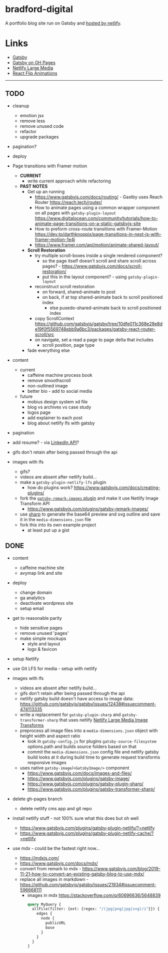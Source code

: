 # bradford-digital
A portfolio blog site run on Gatsby and [hosted by netlify](https://goofy-kirch-17c5e4.netlify.app/).


# Links
- [Gatsby](https://www.gatsbyjs.org/)
- [Gatsby on GH Pages](https://www.gatsbyjs.org/docs/how-gatsby-works-with-github-pages/)
- [Netlify Large Media](https://docs.netlify.com/large-media/overview/)
- [React Flip Animations](https://github.com/aholachek/react-flip-toolkit)

---


## TODO
- cleanup 
  - emotion jsx
  - remove less 
  - remove unused code
  - refactor
  - upgrade packages
- pagination?
- deploy

- Page transitions with Framer motion 
  - **CURRENT**
    - write current approach while refactoring
  - **PAST NOTES**
    - Get up an running
      - https://www.gatsbyjs.com/docs/routing/ - Gastby uses Reach Router https://reach.tech/router/
      - How to animate pages using a common wrapper component on all pages with `gatsby-plugin-layout` https://www.digitalocean.com/community/tutorials/how-to-animate-page-transitions-on-a-static-gatsbyjs-site
      - How to preform cross-route transitions with Framer-Motion https://dev.to/darthknoppix/page-transitions-in-next-js-with-framer-motion-1e4i
      - https://www.framer.com/api/motion/animate-shared-layout/
    - **Scroll Restoration**
      - try multiple scroll-boxes inside a single rendered component? 
        - so the page itself doesn't scroll and share scroll across pages? - https://www.gatsbyjs.com/docs/scroll-restoration/
        - put this in the layout component? - using `gatsby-plugin-layout`
      - reconstruct scroll restoration
        - on forward, shared-animate to post
        - on back, if at top shared-animate back to scroll positioned index
          - else pusedo-shared-animate back to scroll positioned index
      - copy ScrollContext https://github.com/gatsbyjs/gatsby/tree/10dfe011c368e28e8de19f0f5569748ebb9a6bc3/packages/gatsby-react-router-scroll/src
      - on navigate, set a read a page to page delta that includes
        - scroll position, page type
    - fade everything else

- content
  - current
    - caffeine machine process book
    - remove smoothscroll
    - non-outlined image
    - better bio - add to social media
  - future
    - mobius design system xd file
    - blog vs archives vs case study
    - logos page
    - add explainer to each post
    - blog about netlify lfs with gatsby
- pagination
- add resume? - via [LinkedIn API](https://docs.microsoft.com/en-us/linkedin/shared/references/v2/profile/full-profile?context=linkedin/consumer/context)?
- gifs don't retain after being passed through the api
- images with lfs
  - gifs?
  - videos are absent after netlify build...
  - make a `gatsby-plugin-netlify-lfs` plugin
    - how do plugins work? https://www.gatsbyjs.com/docs/creating-plugins/
  - fork the [`gatsby-remark-images` plugin](https://github.com/gatsbyjs/gatsby/tree/master/packages/gatsby-remark-images) and make it use Netlify Image Transform API
    - https://www.gatsbyjs.com/plugins/gatsby-remark-images/
  - use [sharp](https://github.com/lovell/sharp) to generate the base64 preview and svg outline and save it in the `media-dimensions.json` file
  - fork this into its own example project
    - at least put up a gist




## DONE
- content
  - caffeine machine site 
  - avymap link and site

- deploy 
  - change domain
  - ga analytics
  - deactivate wordpress site
  - setup email
- get to reasonable parity
  - hide sensitive pages
  - remove unused 'pages'
  - make simple mockups
    - style and layout
    - logo & favicon
- setup Netlify
- use Git LFS for media - setup with netlify
- images with lfs
  - videos are absent after netlify build...
  - gifs don't retain after being passed through the api
  - netlify gatsby build doesn't have access to image data: https://github.com/gatsbyjs/gatsby/issues/12438#issuecomment-474113335
  - write a replacement for `gatsby-plugin-sharp` and `gatsby-transformer-sharp` that uses netlify [Netlify Large Media Image Transforms](https://docs.netlify.com/large-media/transform-images/#request-transformations)
  - preprocess all image files into a `media-dimensions.json` object with height width and aspect ratio
    - look in `gatsby-config.js` for plugins `gatsby-source-filesystem` options.path and builds source folders based on that
    - commit the `media-dimensions.json` config file and netlify gatsby build looks at it during build time to generate request transforms responsive images
  - uses native `gatsby-image`/`<GatsbyImage/>` component
    - https://www.gatsbyjs.com/docs/images-and-files/
    - https://www.gatsbyjs.com/plugins/gatsby-image/
    - https://www.gatsbyjs.com/plugins/gatsby-plugin-sharp/
    - https://www.gatsbyjs.com/plugins/gatsby-transformer-sharp/
- delete gh-pages branch
  - delete netlify cms app and git repo
- install netlify stuff - not 100% sure what this does but oh well
  - https://www.gatsbyjs.com/plugins/gatsby-plugin-netlify/?=netlify
  - https://www.gatsbyjs.com/plugins/gatsby-plugin-netlify-cache/?=netlify
- use mdx - could be the fastest right now...
  - https://mdxjs.com/
  - https://www.gatsbyjs.com/docs/mdx/
  - convert from remark to mdx - https://www.gatsbyjs.com/blog/2019-11-21-how-to-convert-an-existing-gatsby-blog-to-use-mdx/
  - replace all images in markdown - https://github.com/gatsbyjs/gatsby/issues/21934#issuecomment-596668111
    - images in mdx https://stackoverflow.com/q/60696636/5648839
      ```graphql
      query MyQuery {
        allFile(filter: {ext: {regex: "/(jpg|png|jpg|svg)/i"}}) {
          edges {
            node {
              publicURL
              base
            }
          }
        }
      }
      ```